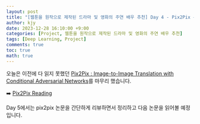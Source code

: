```yaml
---
layout: post
title: "[웹툰을 원작으로 제작된 드라마 및 영화의 주연 배우 추천] Day 4 - Pix2Pix 논문 읽기"
author: kjy
date: 2023-12-28 16:10:00 +9:00
categories: [Project, 웹툰을 원작으로 제작된 드라마 및 영화의 주연 배우 추천]
tags: [Deep Learning, Project]
comments: true
toc: true
math: true
---
```


오늘은 이전에 다 읽지 못했던 [Pix2Pix : Image-to-Image Translation with Conditional Adversarial Networks](https://arxiv.org/abs/1611.07004)를 마무리 했습니다.

➡️ [Pix2Pix Reading](https://jjjuuuun.github.io/posts/Paper-Reading-Pix2Pix/)

Day 5에서는 pix2pix 논문을 간단하게 리뷰하면서 정리하고 다음 논문을 읽어볼 예정입니다.
